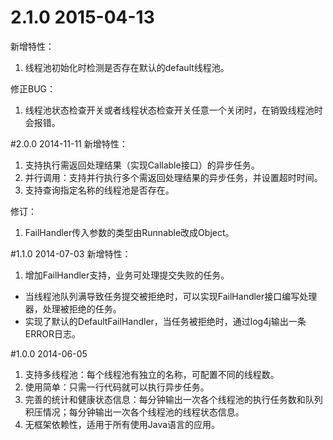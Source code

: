 # 2.1.0 2015-04-13
新增特性：

1. 线程池初始化时检测是否存在默认的default线程池。

修正BUG：

1. 线程池状态检查开关或者线程状态检查开关任意一个关闭时，在销毁线程池时会报错。


#2.0.0   2014-11-11
新增特性：

1. 支持执行需返回处理结果（实现Callable接口）的异步任务。
2. 并行调用：支持并行执行多个需返回处理结果的异步任务，并设置超时时间。
3. 支持查询指定名称的线程池是否存在。

修订：

1. FailHandler传入参数的类型由Runnable改成Object。

#1.1.0   2014-07-03
新增特性：

1. 增加FailHandler支持，业务可处理提交失败的任务。
  - 当线程池队列满导致任务提交被拒绝时，可以实现FailHandler接口编写处理器，处理被拒绝的任务。
  - 实现了默认的DefaultFailHandler，当任务被拒绝时，通过log4j输出一条ERROR日志。

#1.0.0   2014-06-05
1. 支持多线程池：每个线程池有独立的名称，可配置不同的线程数。
2. 使用简单：只需一行代码就可以执行异步任务。
3. 完善的统计和健康状态信息：每分钟输出一次各个线程池的执行任务数和队列积压情况；每分钟输出一次各个线程池的线程状态信息。
4. 无框架依赖性，适用于所有使用Java语言的应用。
